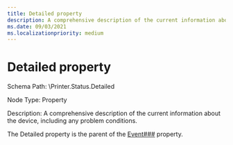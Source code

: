 ```yaml
---
title: Detailed property
description: A comprehensive description of the current information about the device, including any problem conditions.
ms.date: 09/03/2021
ms.localizationpriority: medium
---
```


# Detailed property

Schema Path: \\Printer.Status.Detailed

Node Type: Property

Description: A comprehensive description of the current information about the device, including any problem conditions.

The Detailed property is the parent of the [Event\#\#\#](event---.md) property.
